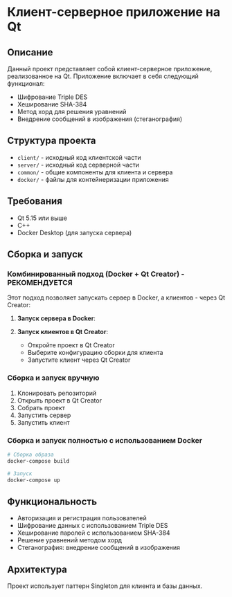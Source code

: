 # Клиент-серверное приложение на Qt

## Описание
Данный проект представляет собой клиент-серверное приложение, реализованное на Qt. Приложение включает в себя следующий функционал:
- Шифрование Triple DES
- Хеширование SHA-384
- Метод хорд для решения уравнений
- Внедрение сообщений в изображения (стеганография)

## Структура проекта
- `client/` - исходный код клиентской части
- `server/` - исходный код серверной части
- `common/` - общие компоненты для клиента и сервера
- `docker/` - файлы для контейнеризации приложения

## Требования
- Qt 5.15 или выше
- C++
- Docker Desktop (для запуска сервера)

## Сборка и запуск

### Комбинированный подход (Docker + Qt Creator) - РЕКОМЕНДУЕТСЯ
Этот подход позволяет запускать сервер в Docker, а клиентов - через Qt Creator:

1. **Запуск сервера в Docker**:

2. **Запуск клиентов в Qt Creator**:
   - Откройте проект в Qt Creator
   - Выберите конфигурацию сборки для клиента
   - Запустите клиент через Qt Creator

### Сборка и запуск вручную
1. Клонировать репозиторий
2. Открыть проект в Qt Creator
3. Собрать проект
4. Запустить сервер
5. Запустить клиент

### Сборка и запуск полностью с использованием Docker
```bash
# Сборка образа
docker-compose build

# Запуск
docker-compose up
```

## Функциональность
- Авторизация и регистрация пользователей
- Шифрование данных с использованием Triple DES
- Хеширование паролей с использованием SHA-384
- Решение уравнений методом хорд
- Стеганография: внедрение сообщений в изображения

## Архитектура
Проект использует паттерн Singleton для клиента и базы данных.
